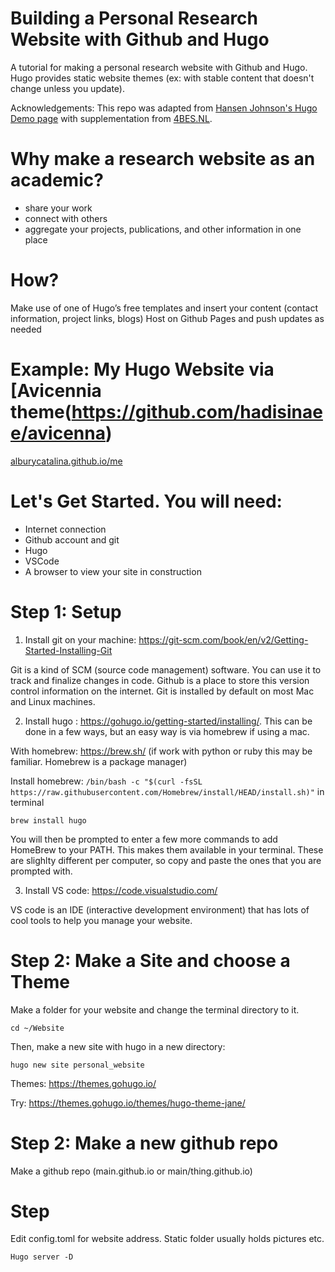 # Building a Personal Research Website with Github and Hugo
A tutorial for making a personal research website with Github and Hugo. Hugo provides static website themes (ex: with stable content that doesn't change unless you update). 


Acknowledgements: This repo was adapted from [Hansen Johnson's Hugo Demo page](https://github.com/hansenjohnson/hugo-demo) with supplementation from  [4BES.NL](https://4bes.nl/2021/08/29/create-a-website-with-hugo-and-github-pages/). 

# Why make a research website as an academic?
- share your work
- connect with others
- aggregate your projects, publications, and other information in one place


# How?
Make use of one of Hugo’s free templates and insert your content (contact information, project links, blogs)
Host on Github Pages and push updates as needed

# Example: My Hugo Website via [Avicennia theme(https://github.com/hadisinaee/avicenna)

[alburycatalina.github.io/me](alburycatalina.github.io/me)

# Let's Get Started. You will need:
- Internet connection
- Github account and git
- Hugo
- VSCode
- A browser to view your site in construction



# Step 1: Setup
1. Install git on your machine: https://git-scm.com/book/en/v2/Getting-Started-Installing-Git

Git is a kind of SCM (source code management) software. You can use it to track and finalize changes in code. Github is a place to store this version control information on the internet. Git is installed by default on most Mac and Linux machines. 




2. Install hugo : https://gohugo.io/getting-started/installing/. This can be done in a few ways, but an easy way is via homebrew if using a mac. 
  
  With homebrew: https://brew.sh/ (if work with python or ruby this may be familiar. Homebrew is a package manager)
  
  
  Install homebrew: `/bin/bash -c "$(curl -fsSL https://raw.githubusercontent.com/Homebrew/install/HEAD/install.sh)"` in terminal
  
  `brew install hugo`
  
  You will then be prompted to enter a few more commands to add HomeBrew to your PATH. This makes them available in your terminal. These are slighlty different per computer, so copy and paste the ones that you are prompted with. 
  
  
3. Install VS code: https://code.visualstudio.com/

VS code is an IDE (interactive development environment) that has lots of cool tools to help you manage your website. 



# Step 2: Make a Site and choose a Theme

Make a folder for your website and change the terminal directory to it.

`cd ~/Website`

Then, make a new site with hugo in a new directory:

`hugo new site personal_website`

Themes: https://themes.gohugo.io/

Try: https://themes.gohugo.io/themes/hugo-theme-jane/




# Step 2: Make a new github repo 

Make a github repo (main.github.io or main/thing.github.io)



# 


# Step 

Edit config.toml for website address. Static folder usually holds pictures etc. 


`Hugo server -D`




